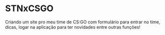# STNxCSGO
Criando um site pro meu time de CS:GO com formulário para entrar no time, dicas, logar na aplicação para ter novidades entre outras funções!

